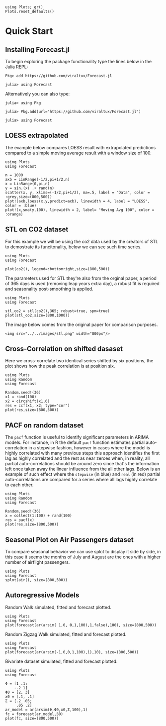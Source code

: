 ```@setup quickstart
using Plots; gr()
Plots.reset_defaults()
```
# Quick Start

## Installing Forecast.jl

To begin exploring the package functionality type the lines below in
the Julia REPL:

    Pkg> add https://github.com/viraltux/Forecast.jl

    julia> using Forecast

Alternatively you can also type:

    julia> using Pkg

    julia> Pkg.add(url="https://github.com/viraltux/Forecast.jl")

    julia> using Forecast


## LOESS extrapolated

The example below compares LOESS result with extrapolated predictions compared
to a simple moving average result with a window size of 100.

```@example quickstart
using Plots
using Forecast

n = 1000
axb = LinRange(-1/2,pi+1/2,n)
x = LinRange(0,pi,n)
y = sin.(x) .+ rand(n)
scatter(x, y, xlims=(-1/2,pi+1/2), ma=.5, label = "Data", color = :grey,size=(800,500))
plot!(axb,loess(x,y,predict=axb), linewidth = 4, label = "LOESS", color = :blue)
plot!(x,sma(y,100), linewidth = 2, label= "Moving Avg 100", color = :orange)
```

## STL on CO2 dataset

For this example we will be using the co2 data used by the creators of STL to
demostrate its funcitonality, below we can see such time series.

```@example quickstart
using Plots
using Forecast

plot(co2(), legend=:bottomright,size=(800,500))
```

The parameters used for STL they're also from the orginal paper, a period of
365 days is used (removing leap years extra day), a robust fit is required and
seasonality post-smoothing is applied.

```@example quickstart
using Plots
using Forecast

stl_co2 = stl(co2(),365; robust=true, spm=true)
plot(stl_co2,size=(800,1000))
```
The image below comes from the original paper for comparison purposes.

```@raw html
<img src="../../images/stl.png" width="800px"/>
```

## Cross-Correlation on shifted dasaset

Here we cross-correlate two identical series shifted by six positions, the plot
shows how the peak correlation is at position six.

```@example quickstart
using Plots
using Random
using Forecast

Random.seed!(36)
x1 = rand(100)
x2 = circshift(x1,6)
res = ccf(x1, x2; type="cor")
plot(res,size=(800,500))
```

## PACF on random dataset

The `pacf` function is useful to identify significant parameters in ARIMA models. For instance, in R the default `pacf` function estimates partial auto-correlation in a stepwise fashion, however in cases where the model is highly correlated with many previous steps this approach identifies the first lag as highly correlated and the rest as near zeroes when, in reality, all partial auto-correlations should be around zero since that's the information left once taken away the linear influence from the all other lags. Below is an example of such effect where the `stepwise` (in blue) and `real` (in red) partial auto-correlations are compared for a series where all lags highly correlate to each other.

```@example quickstart
using Plots
using Random
using Forecast

Random.seed!(36)
x = collect(1:100) + rand(100)
res = pacf(x)
plot(res,size=(800,500))
```

## Seasonal Plot on Air Passengers dataset 

To compare seasonal behavior we can use splot to display it side by side, in this case it seems the months of July and August are the ones with a higher number of airflight passengers.

```@example quickstart
using Plots
using Forecast
splot(air(), size=(800,500))
```

## Autoregressive Models

Random Walk simulated, fitted and forecast plotted.
```@example quickstart
using Plots
using Forecast
plot(forecast(ar(arsim( 1,0, 0,1,100),1,false),100), size=(800,500))
```

Random Zigzag Walk simulated, fitted and forecast plotted.
```@example quickstart
using Plots
using Forecast
plot(forecast(ar(arsim(-1,0,0,1,100),1),10), size=(800,500))
```

Bivariate dataset simulated, fitted and forecast plotted.
```@example quickstart
using Plots
using Forecast

Φ = [1 .1;
    -.2 1]
Φ0 = [2, 3]
x0 = [.1, .1]
Σ = [.2 .05;
     .05 .2]
ar_model = ar(arsim(Φ,Φ0,x0,Σ,100),1)
fc = forecast(ar_model,50)
plot(fc, size=(800,500))
```
